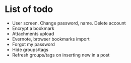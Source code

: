 # List of todo

- User screen. Change password, name. Delete account
- Encrypt a bookmark
- Attachments upload
- Evernote, browser bookmarks import
- Forgot my password
- Hide groups/tags
- Refresh groups/tags on inserting new in a post